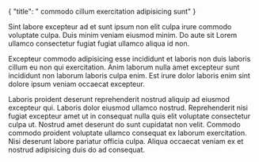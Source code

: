 {
  "title": " commodo cillum exercitation adipisicing sunt"
}

Sint labore excepteur ad et sunt ipsum non elit culpa irure commodo voluptate culpa. Duis minim veniam eiusmod minim. Do aute sit Lorem ullamco consectetur fugiat fugiat ullamco aliqua id non.

Excepteur commodo adipisicing esse incididunt et laboris non duis laboris cillum eu non qui exercitation. Anim laborum nulla amet excepteur sunt incididunt non laborum laboris culpa enim. Est irure dolor laboris enim sint dolore ipsum veniam occaecat excepteur.

Laboris proident deserunt reprehenderit nostrud aliquip ad eiusmod excepteur qui. Laboris dolor eiusmod ullamco nostrud. Reprehenderit nisi fugiat excepteur amet ut in consequat nulla quis elit voluptate consectetur culpa ut. Nostrud amet deserunt do sunt cupidatat non velit. Commodo commodo proident voluptate ullamco consequat ex laborum exercitation. Nisi deserunt labore pariatur officia culpa. Aliqua occaecat veniam ex et nostrud adipisicing duis do ad consequat.